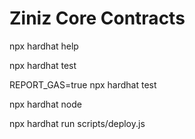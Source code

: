 # Ziniz Core Contracts


npx hardhat help

npx hardhat test

REPORT_GAS=true npx hardhat test

npx hardhat node

npx hardhat run scripts/deploy.js
